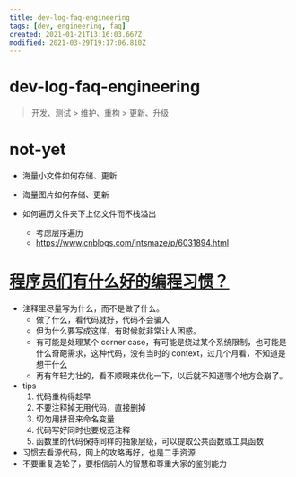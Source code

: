 ```yaml
---
title: dev-log-faq-engineering
tags: [dev, engineering, faq]
created: 2021-01-21T13:16:03.667Z
modified: 2021-03-29T19:17:06.810Z
---
```


# dev-log-faq-engineering

> 开发、测试  >  维护、重构  >  更新、升级

# not-yet
- 海量小文件如何存储、更新
- 海量图片如何存储、更新

- 如何遍历文件夹下上亿文件而不栈溢出
  - 考虑层序遍历   
  - https://www.cnblogs.com/intsmaze/p/6031894.html

# 

# 

# 

# [程序员们有什么好的编程习惯？](https://www.zhihu.com/question/440136872)
- 注释里尽量写为什么，而不是做了什么。
  - 做了什么，看代码就好，代码不会骗人
  - 但为什么要写成这样，有时候就非常让人困惑。
  - 有可能是处理某个 corner case，有可能是绕过某个系统限制，也可能是什么奇葩需求，这种代码，没有当时的 context，过几个月看，不知道是想干什么
  - 再有年轻力壮的，看不顺眼来优化一下，以后就不知道哪个地方会崩了。
- tips
  1. 代码重构得趁早
  2. 不要注释掉无用代码，直接删掉
  3. 切勿用拼音来命名变量
  4. 代码写好同时也要规范注释
  5. 函数里的代码保持同样的抽象层级，可以提取公共函数或工具函数
- 习惯去看源代码，网上的攻略再好，也是二手资源
- 不要重复造轮子，要相信前人的智慧和尊重大家的鉴别能力
